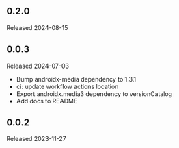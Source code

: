 ## 0.2.0

Released 2024-08-15


## 0.0.3

Released 2024-07-03

  - Bump androidx-media dependency to 1.3.1
  - ci: update workflow actions location
  - Export androidx.media3 dependency to versionCatalog
  - Add docs to README

## 0.0.2

Released 2023-11-27


